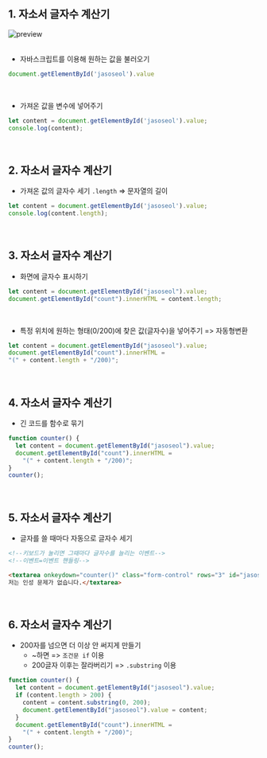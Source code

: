 ## 1. 자소서 글자수 계산기
![preview](https://user-images.githubusercontent.com/117449788/232546932-a1c68f92-06da-4001-a1c6-4aec80a0c27e.png)
<br><br>

- 자바스크립트를 이용해 원하는 값을 불러오기  
```javascript
document.getElementById('jasoseol').value
```  
<br>

- 가져온 값을 변수에 넣어주기
```javascript
let content = document.getElementById('jasoseol').value;
console.log(content);
```  
<br>

## 2. 자소서 글자수 계산기
- 가져온 값의 글자수 세기 `.length` => 문자열의 길이  
```javascript
let content = document.getElementById('jasoseol').value;
console.log(content.length);
```  
<br>

## 3. 자소서 글자수 계산기
- 화면에 글자수 표시하기
```javascript
let content = document.getElementById("jasoseol").value;
document.getElementById("count").innerHTML = content.length;
```  
<br>

- 특정 위치에 원하는 형태(0/200)에 찾은 값(글자수)을 넣어주기 => 자동형변환
```javascript
let content = document.getElementById("jasoseol").value;
document.getElementById("count").innerHTML =
"(" + content.length + "/200)";
```  
<br>

## 4. 자소서 글자수 계산기
- 긴 코드를 함수로 묶기
```javascript
function counter() {
  let content = document.getElementById("jasoseol").value;
  document.getElementById("count").innerHTML =
    "(" + content.length + "/200)";
}
counter();
```
<br>

## 5. 자소서 글자수 계산기
- 글자를 쓸 때마다 자동으로 글자수 세기
```html
<!--키보드가 눌리면 그때마다 글자수를 늘리는 이벤트-->
<!--이벤트=이벤트 핸들링-->

<textarea onkeydown="counter()" class="form-control" rows="3" id="jasoseol">
저는 인성 문제가 없습니다.</textarea>
```
<br>

## 6. 자소서 글자수 계산기
- 200자를 넘으면 더 이상 안 써지게 만들기
  - ~하면 => `조건문 if` 이용
  - 200글자 이후는 잘라버리기 => `.substring` 이용  
```javascript
function counter() {
  let content = document.getElementById("jasoseol").value;
  if (content.length > 200) {
    content = content.substring(0, 200);
    document.getElementById("jasoseol").value = content;
  }
  document.getElementById("count").innerHTML =
    "(" + content.length + "/200)";
}
counter();
```
